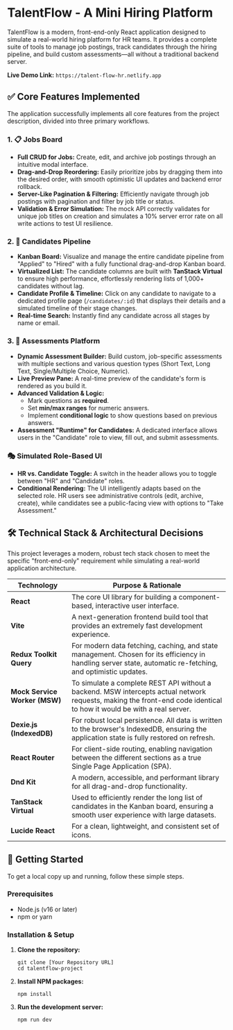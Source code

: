 # TalentFlow - A Mini Hiring Platform

TalentFlow is a modern, front-end-only React application designed to simulate a real-world hiring platform for HR teams. It provides a complete suite of tools to manage job postings, track candidates through the hiring pipeline, and build custom assessments—all without a traditional backend server.

**Live Demo Link:** `https://talent-flow-hr.netlify.app`

## ✅ Core Features Implemented

The application successfully implements all core features from the project description, divided into three primary workflows.

### 1. 📋 Jobs Board

* **Full CRUD for Jobs:** Create, edit, and archive job postings through an intuitive modal interface.
* **Drag-and-Drop Reordering:** Easily prioritize jobs by dragging them into the desired order, with smooth optimistic UI updates and backend error rollback.
* **Server-Like Pagination & Filtering:** Efficiently navigate through job postings with pagination and filter by job title or status.
* **Validation & Error Simulation:** The mock API correctly validates for unique job titles on creation and simulates a 10% server error rate on all write actions to test UI resilience.

### 2. 👥 Candidates Pipeline

* **Kanban Board:** Visualize and manage the entire candidate pipeline from "Applied" to "Hired" with a fully functional drag-and-drop Kanban board.
* **Virtualized List:** The candidate columns are built with **TanStack Virtual** to ensure high performance, effortlessly rendering lists of 1,000+ candidates without lag.
* **Candidate Profile & Timeline:** Click on any candidate to navigate to a dedicated profile page (`/candidates/:id`) that displays their details and a simulated timeline of their stage changes.
* **Real-time Search:** Instantly find any candidate across all stages by name or email.

### 3. 📝 Assessments Platform

* **Dynamic Assessment Builder:** Build custom, job-specific assessments with multiple sections and various question types (Short Text, Long Text, Single/Multiple Choice, Numeric).
* **Live Preview Pane:** A real-time preview of the candidate's form is rendered as you build it.
* **Advanced Validation & Logic:**
    * Mark questions as **required**.
    * Set **min/max ranges** for numeric answers.
    * Implement **conditional logic** to show questions based on previous answers.
* **Assessment "Runtime" for Candidates:** A dedicated interface allows users in the "Candidate" role to view, fill out, and submit assessments.

### 🎭 Simulated Role-Based UI

* **HR vs. Candidate Toggle:** A switch in the header allows you to toggle between "HR" and "Candidate" roles.
* **Conditional Rendering:** The UI intelligently adapts based on the selected role. HR users see administrative controls (edit, archive, create), while candidates see a public-facing view with options to "Take Assessment."

## 🛠️ Technical Stack & Architectural Decisions

This project leverages a modern, robust tech stack chosen to meet the specific "front-end-only" requirement while simulating a real-world application architecture.

| Technology              | Purpose & Rationale                                                                                                                                              |
| ----------------------- | ---------------------------------------------------------------------------------------------------------------------------------------------------------------- |
| **React** | The core UI library for building a component-based, interactive user interface.                                                                                  |
| **Vite** | A next-generation frontend build tool that provides an extremely fast development experience.                                                                    |
| **Redux Toolkit Query** | For modern data fetching, caching, and state management. Chosen for its efficiency in handling server state, automatic re-fetching, and optimistic updates.        |
| **Mock Service Worker (MSW)** | To simulate a complete REST API without a backend. MSW intercepts actual network requests, making the front-end code identical to how it would be with a real server. |
| **Dexie.js (IndexedDB)**| For robust local persistence. All data is written to the browser's IndexedDB, ensuring the application state is fully restored on refresh.                       |
| **React Router** | For client-side routing, enabling navigation between the different sections as a true Single Page Application (SPA).                                            |
| **Dnd Kit** | A modern, accessible, and performant library for all drag-and-drop functionality.                                                                                |
| **TanStack Virtual** | Used to efficiently render the long list of candidates in the Kanban board, ensuring a smooth user experience with large datasets.                             |
| **Lucide React** | For a clean, lightweight, and consistent set of icons.                                                                                                           |

## 🚀 Getting Started

To get a local copy up and running, follow these simple steps.

### Prerequisites

* Node.js (v16 or later)
* npm or yarn

### Installation & Setup

1.  **Clone the repository:**
    ```
    git clone [Your Repository URL]
    cd talentflow-project
    ```

2.  **Install NPM packages:**
    ```
    npm install
    ```

3.  **Run the development server:**
    ```
    npm run dev
    ```
